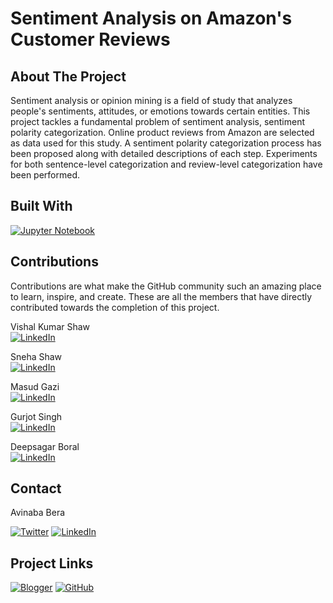 <!-- TITLE -->

# Sentiment Analysis on Amazon's Customer Reviews

<!-- ABOUT THE PROJECT -->

## About The Project

Sentiment analysis or opinion mining is a field of study that analyzes people's sentiments, attitudes, or emotions towards certain entities. This project tackles a fundamental problem of sentiment analysis, sentiment polarity categorization. Online product reviews from Amazon are selected as data used for this study. A sentiment polarity categorization process has been proposed along with detailed descriptions of each step. Experiments for both sentence-level categorization and review-level categorization have been performed.

<!-- BUILT WITH -->

## Built With

[![Jupyter Notebook][jupiter-shield]][jupiter-url]

<!-- CONTRIBUTIONS -->

## Contributions

Contributions are what make the GitHub community such an amazing place to learn, inspire, and create. These are all the members that have directly contributed towards the completion of this project.

Vishal Kumar Shaw<br>
[![LinkedIn][linkedin-shield]][linkedin-url2]

Sneha Shaw<br>
[![LinkedIn][linkedin-shield]][linkedin-url3]

Masud Gazi<br>
[![LinkedIn][linkedin-shield]][linkedin-url4]

Gurjot Singh<br>
[![LinkedIn][linkedin-shield]][linkedin-url5]

Deepsagar Boral<br>
[![LinkedIn][linkedin-shield]][linkedin-url6]

<!-- CONTACT -->

## Contact

Avinaba Bera

[![Twitter][twitter-shield]][twitter-url]
[![LinkedIn][linkedin-shield]][linkedin-url]

<!-- PROJECT LINKS -->

## Project Links

[![Blogger][blogger-shield]][blogger-url]
[![GitHub][github-shield]][github-url]

<!-- MARKDOWNS -->

[twitter-shield]: https://img.shields.io/badge/Twitter-%231DA1F2.svg?style=for-the-badge&logo=Twitter&logoColor=white
[twitter-url]: https://twitter.com/IainSchneider

[linkedin-shield]: https://img.shields.io/badge/linkedin-%230077B5.svg?style=for-the-badge&logo=linkedin&logoColor=white
[linkedin-url]: https://www.linkedin.com/in/avinaba-bera
[linkedin-url2]: https://www.linkedin.com/in/vishal-kumar-shaw-21a985192
[linkedin-url3]: https://www.linkedin.com/in/sneha-shaw-8972a5189
[linkedin-url4]: https://www.linkedin.com/in/masud-gazi-46123422a
[linkedin-url5]: https://www.linkedin.com/in/gurjot-singh-5bb1871b9
[linkedin-url6]: https://www.linkedin.com/in/deepsagar-boral-059713194

[facebook-shield]: https://img.shields.io/badge/Facebook-%231877F2.svg?style=for-the-badge&logo=Facebook&logoColor=white
[facebook-url]: https://www.facebook.com/profile.php?id=100004087700746

[blogger-shield]: https://img.shields.io/badge/Blogger-FF5722?style=for-the-badge&logo=blogger&logoColor=white
[blogger-url]: https://uemkprojects2023.blogspot.com/2022/08/sentiment-analysis-on-amazons-customer.html

[github-shield]: https://img.shields.io/badge/github-%23121011.svg?style=for-the-badge&logo=github&logoColor=white
[github-url]: https://github.com/avimax37/Sentiment-Analysis-on-Amazon-s-Customer-Review

[jupiter-shield]: https://img.shields.io/badge/jupyter-%23FA0F00.svg?style=for-the-badge&logo=jupyter&logoColor=white
[jupiter-url]: https://jupyter.org
